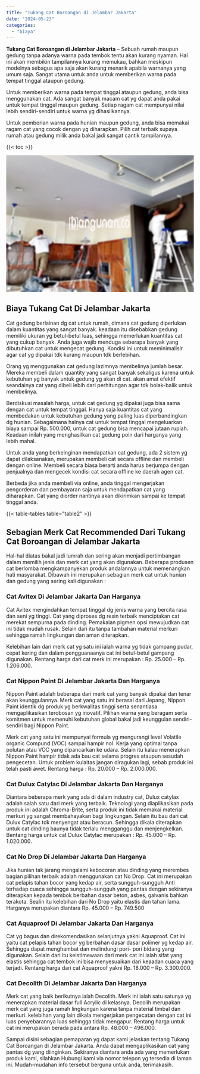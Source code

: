```yaml
---
title: "Tukang Cat Boroangan di Jelambar Jakarta"
date: "2024-05-23"
categories: 
  - "biaya"
---
```


**Tukang Cat Boroangan di Jelambar Jakarta** – Sebuah rumah maupun gedung tanpa adanya warna pada tembok tentu akan kurang nyaman. Hal ini akan membikin tampilannya kurang memukau, bahkan meskipun modelnya sebagus apa saja akan kurang menarik apabila warnanya yang umum saja. Sangat utama untuk anda untuk memberikan warna pada tempat tinggal ataupun gedung.

Untuk memberikan warna pada tempat tinggal ataupun gedung, anda bisa menggunakan cat. Ada sangat banyak macam cat yg dapat anda pakai untuk tempat tinggal maupun gedung. Setiap ragam cat mempunyai nilai lebih sendiri-sendiri untuk warna yg dihasilkannya.

Untuk pemberian warna pada hunian maupun gedung, anda bisa memakai ragam cat yang cocok dengan yg diharapkan. Pilih cat terbaik supaya rumah atau gedung milik anda bakal jadi sangat cantik tampilannya.

{{< toc >}}

![Tukang Cat Boroangan di Jelambar Jakarta](/images/jasa-cat-murah27.png)

## Biaya Tukang Cat Di Jelambar Jakarta

Cat gedung berlainan dg cat untuk rumah, dimana cat gedung diperlukan dalam kuantitas yang sangat banyak. keadaan itu disebabkan gedung memiliki ukuran yg betul-betul luas, sehingga memerlukan kuantitas cat yang cukup banyak. Anda juga wajib menduga seberapa banyak yang dibutuhkan cat untuk mengecat gedung. Kondisi ini untuk meminimalisir agar cat yg dipakai tdk kurang maupun tdk berlebihan.

Orang yg menggunakan cat gedung lazimnya membelinya jumlah besar. Mereka membeli dalam quantity yang sangat banyak sekaligus karena untuk kebutuhan yg banyak untuk gedung yg akan di cat. akan amat efektif seandainya cat yang dibeli lebih dari perhitungan agar tdk bolak-balik untuk membelinya.

Berdiskusi masalah harga, untuk cat gedung yg dipakai juga bisa sama dengan cat untuk tempat tinggal. Hanya saja kuantitas cat yang membedakan untuk kebutuhan gedung yang paling luas diperbandingkan dg hunian. Sebagaimana halnya cat untuk tempat tinggal mengeluarkan biaya sampai Rp. 500.000, untuk cat gedung bisa mencapai jutaan rupiah. Keadaan inilah yang menghasilkan cat gedung poin dari harganya yang lebih mahal.

Untuk anda yang berkeinginan mendapatkan cat gedung, ada 2 sistem yg dapat dilaksanakan, merupakan membeli cat secara offline dan membeli dengan online. Membeli secara biasa berarti anda harus berjumpa dengan penjualnya dan mengecek kondisi cat secara offline ke daerah agen cat.

Berbeda jika anda membeli via online, anda tinggal mengerjakan pengorderan dan pembayaran saja untuk mendapatkan cat yang diharapkan. Cat yang diorder nantinya akan dikirimkan sampai ke tempat tinggal anda.

{{< table-tables table="table2" >}}

## Sebagian Merk Cat Recommended Dari Tukang Cat Boroangan di Jelambar Jakarta

Hal-hal diatas bakal jadi lumrah dan sering akan menjadi pertimbangan dalam memilih jenis dan merk cat yang akan digunakan. Beberapa produsen cat berlomba mengkampanyekan produk andalannya untuk memenangkan hati masyarakat. Dibawah ini merupakan sebagian merk cat untuk hunian dan gedung yang sering kali digunakan :

### Cat Avitex Di Jelambar Jakarta Dan Harganya

Cat Avitex mengindahkan tempat tinggal dg jenis warna yang bercita rasa dan seni yg tinggi. Cat yang diproses dg resin terbaik menciptakan cat merekat sempurna pada dinding. Pemakaian pigmen opsi mewujudkan cat ini tidak mudah rusak. Selain dari itu tanpa tambahan material merkuri sehingga ramah lingkungan dan aman diterapkan.

Kelebihan lain dari merk cat yg satu ini ialah warna yg tidak gampang pudar, cepat kering dan dalam pengguanaanya cat ini betul-betul gampang digunakan. Rentang harga dari cat merk ini merupakan : Rp. 25.000 – Rp. 1.206.000.

### Cat Nippon Paint Di Jelambar Jakarta Dan Harganya

Nippon Paint adalah beberapa dari merk cat yang banyak dipakai dan tenar akan keunggulannya. Merk cat yang satu ini berasal dari Jepang, Nippon Paint identik dg produk yg berkwalitas tinggi serta senantiasa mengaplikasikan terobosan yg inovatif. Pilihan warna yang beragam serta komitmen untuk memenuhi kebutuhan global bakal jadi keunggulan sendiri-sendiri bagi Nippon Paint.

Merk cat yang satu ini mempunyai formula yg mengurangi level Volatile organic Compund (VOC) sampai hampir nol. Kerja yang optimal tanpa polutan atau VOC yang dipancarkan ke udara. Selain itu kalau menerapkan Nippon Paint hampir tidak ada bau cat selama progres ataupun sesudah pengecetan. Untuk problem kulaitas jangan diragukan lagi, sebab produk ini telah pasti awet. Rentang harga : Rp. 20.000 – Rp. 2.000.000.

### Cat Dulux Catylac Di Jelambar Jakarta Dan Harganya

Diantara beberapa merk yang ada di dalam industry cat, Dulux catylax adalah salah satu dari merk yang terbaik. Teknologi yang diaplikasikan pada produk ini adalah Chroma-Brite, serta produk ini tidak memakai material merkuri yg sangat membahayakan bagi lingkungan. Selain itu bau dari cat Dulux Catylac tdk menyengat atau beracun. Sehingga dikala diterapkan untuk cat dinding baunya tidak terlalu mengganggu dan menjengkelkan. Bentang harga untuk cat Dulux Catylac merupakan : Rp. 45.000 – Rp. 1.020.000.

### Cat No Drop Di Jelambar Jakarta Dan Harganya

Jika hunian tak jarang mengalami kebocoran atau dinding yang merembes bagian pilihan terbaik adalah menggunakan cat No Drop. Cat ini merupakan cat pelapis tahan bocor yang kedap air, serta sungguh-sungguh Anti terhadap cuaca sehingga sungguh-sungguh yang pantas dengan sekiranya diterapkan kepada tembok berbahan dasar beton, asbes, galvanis bahkan terakota. Sealin itu kelebihan dari No Drop yaitu elastis dan tahan lama. Harganya merupakan diantara Rp. 45.000 – Rp. 749.500

### Cat Aquaproof Di Jelambar Jakarta Dan Harganya

Cat yg bagus dan direkomendasikan selanjutnya yakni Aquaproof. Cat ini yaitu cat pelapis tahan bocor yg berbahan dasar dasar polimer yg kedap air. Sehingga dapat menghambat dan melindungi pori- pori bidang yang digunakan. Selain dari itu keistimewaan dari merk cat ini ialah sifat yang elastis sehingga cat tembok ini bisa menyesuaikan dari keaadan cuaca yang terjadi. Rentang harga dari cat Aquaproof yakni Rp. 18.000 – Rp. 3.300.000.

### Cat Decolith Di Jelambar Jakarta Dan Harganya

Merk cat yang baik berikutnya ialah Decolith. Merk ini ialah satu satunya yg menerapkan material dasar full Acrylic di kelasnya. Decolih merupakan merk cat yang juga ramah lingkungan karena tanpa material timbal dan merkuri. kelebihan yang lain dikala mengerjakan pengecatan dengan cat ini luas penyebarannya luas sehingga tidak mengapur. Rentang harga untuk cat ini merupakan berada pada antara Rp. 48.000 – 496.000.

Sampai disini sebagian pemaparan yg dapat kami jelaskan tentang Tukang Cat Boroangan di Jelambar Jakarta. Anda dapat mengaplikasikan cat yang pantas dg yang diinginkan. Sekiranya diantara anda ada yang memerlukan produk kami, silahkan Hubungi kami via nomor telepon yg tersedia di laman ini. Mudah-mudahan info tersebut berguna untuk anda, terimakasih.
